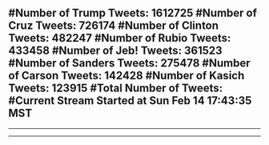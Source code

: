 #Number of Trump Tweets: 1612725
#Number of Cruz Tweets: 726174
#Number of Clinton Tweets: 482247
#Number of Rubio Tweets: 433458
#Number of Jeb! Tweets: 361523
#Number of Sanders Tweets: 275478
#Number of Carson Tweets: 142428
#Number of Kasich Tweets: 123915
#Total Number of Tweets:  
#Current Stream Started at Sun Feb 14 17:43:35 MST
---
---
---
